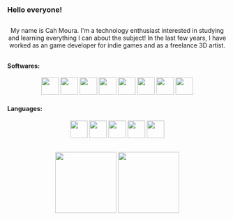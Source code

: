 ### Hello everyone!

##

<div align = "center">
<p>My name is Cah Moura. I'm a technology enthusiast interested in studying and learning everything I can about the subject!
In the last few years, I have worked as an game developer for indie games and as a freelance 3D artist.</p>
</div>

##

<div align="left" >
<h4>Softwares:</h4>
</div>

<div class="devicon-unrealengine-original" align="center" >
<img height="40" src="https://cdn.jsdelivr.net/gh/devicons/devicon/icons/aftereffects/aftereffects-original.svg" />
<img height="40" src="https://cdn.jsdelivr.net/gh/devicons/devicon/icons/premierepro/premierepro-original.svg" />
<img height="40" src="https://cdn.jsdelivr.net/gh/devicons/devicon/icons/photoshop/photoshop-line.svg" />
<img height="40" src="https://cdn.jsdelivr.net/gh/devicons/devicon/icons/illustrator/illustrator-line.svg"/>
<img height="40" src="https://cdn.jsdelivr.net/gh/devicons/devicon/icons/blender/blender-original.svg" />
<img height="40" src="https://cdn.jsdelivr.net/gh/devicons/devicon/icons/maya/maya-original.svg" />
<img height="40" src="https://cdn.jsdelivr.net/gh/devicons/devicon/icons/unity/unity-original.svg" />
<img height="40" src="https://cdn.jsdelivr.net/gh/devicons/devicon/icons/unrealengine/unrealengine-original.svg" />

</div>

<div align="left" >
<h4>Languages:</h4>
</div>

<div align="center" >
<img height="40" src="https://cdn.jsdelivr.net/gh/devicons/devicon/icons/html5/html5-original.svg" />
<img height="40" src="https://cdn.jsdelivr.net/gh/devicons/devicon/icons/css3/css3-original.svg" />
<img height="40" src="https://cdn.jsdelivr.net/gh/devicons/devicon/icons/java/java-original.svg" />
<img height="40" src="https://cdn.jsdelivr.net/gh/devicons/devicon/icons/csharp/csharp-original.svg" />
<img height="40" src="https://cdn.jsdelivr.net/gh/devicons/devicon/icons/cplusplus/cplusplus-original.svg" />
</div>

##

<div align="center">
<img height ="140cm" src="https://github-readme-stats.vercel.app/api?username=CaiqueMouraGit&show_icons=true&theme=dracula">
<img height ="140cm" src="https://github-readme-stats.vercel.app/api/top-langs/?username=caiqueMouraGit&layout=compact&theme=dracula">
</div>
